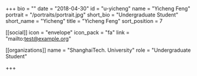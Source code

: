 +++
bio = ""
date = "2018-04-30"
id = "u-yicheng"
name = "Yicheng Feng"
portrait = "/portraits/portrait.jpg"
short_bio = "Undergraduate Student"
short_name = "Yicheng"
title = "Yicheng Feng"
sort_position = 7

[[social]]
    icon = "envelope"
    icon_pack = "fa"
    link = "mailto:test@example.org"

[[organizations]]
    name = "ShanghaiTech. University"
    role = "Undergraduate Student"

+++

